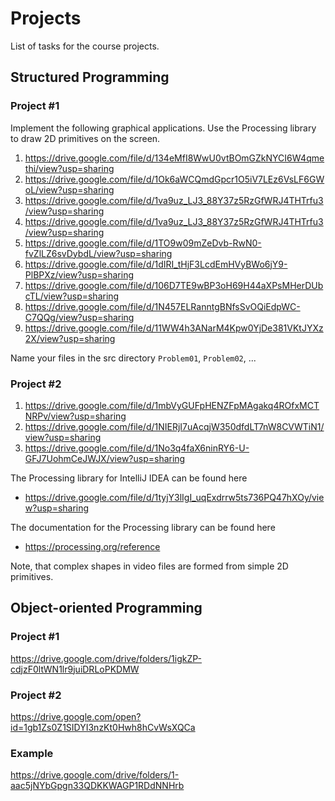 Projects
========

List of tasks for the course projects.

## Structured Programming

### Project #1

Implement the following graphical applications. Use the Processing library to
draw 2D primitives on the screen.

1. <https://drive.google.com/file/d/134eMfI8WwU0vtBOmGZkNYCI6W4qmethi/view?usp=sharing>
2. <https://drive.google.com/file/d/1Ok6aWCQmdGpcr1O5iV7LEz6VsLF6GWoL/view?usp=sharing>
3. <https://drive.google.com/file/d/1va9uz_LJ3_88Y37z5RzGfWRJ4THTrfu3/view?usp=sharing>
4. <https://drive.google.com/file/d/1va9uz_LJ3_88Y37z5RzGfWRJ4THTrfu3/view?usp=sharing>
5. <https://drive.google.com/file/d/1TO9w09mZeDvb-RwN0-fvZlLZ6svDybdL/view?usp=sharing>
6. <https://drive.google.com/file/d/1dIRI_tHjF3LcdEmHVyBWo6jY9-PlBPXz/view?usp=sharing>
7. <https://drive.google.com/file/d/106D7TE9wBP3oH69H44aXPsMHerDUbcTL/view?usp=sharing>
8. <https://drive.google.com/file/d/1N457ELRanntgBNfsSvOQiEdpWC-C7QQg/view?usp=sharing>
9. <https://drive.google.com/file/d/11WW4h3ANarM4Kpw0YjDe381VKtJYXz2X/view?usp=sharing>

Name your files in the src directory `Problem01`, `Problem02`, ...

### Project #2

1. <https://drive.google.com/file/d/1mbVyGUFpHENZFpMAgakq4ROfxMCTNRPv/view?usp=sharing>
2. <https://drive.google.com/file/d/1NIERjI7uAcqjW350dfdLT7nW8CVWTiN1/view?usp=sharing>
3. <https://drive.google.com/file/d/1No3q4faX6ninRY6-U-GFJ7UohmCeJWJX/view?usp=sharing>

The Processing library for IntelliJ IDEA can be found here

* <https://drive.google.com/file/d/1tyjY3lIgI_uqExdrrw5ts736PQ47hXOy/view?usp=sharing>

The documentation for the Processing library can be found here

* <https://processing.org/reference>

Note, that complex shapes in video files are formed from simple 2D primitives.

## Object-oriented Programming

### Project #1

<https://drive.google.com/drive/folders/1igkZP-cdjzF0ltWN1lr9juiDRLoPKDMW>

### Project #2

<https://drive.google.com/open?id=1gb1Zs0Z1SIDYI3nzKt0Hwh8hCvWsXQCa>

### Example

<https://drive.google.com/drive/folders/1-aac5jNYbGpgn33QDKKWAGP1RDdNNHrb>
